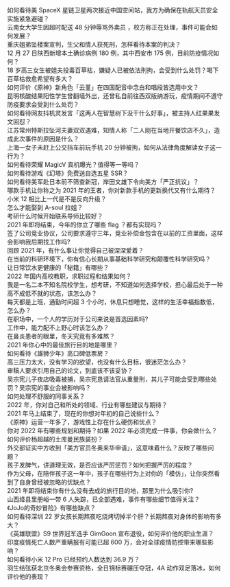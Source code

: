 如何看待美 SpaceX 星链卫星两次接近中国空间站，我方为确保在轨航天员安全实施紧急避碰？  
云南女大学生因超时配送 48 分钟辱骂外卖员 ，校方称正在处理，事件可能会如何发展？  
重庆姐弟坠楼案宣判，生父和情人获死刑，怎样看待本案的判决？  
12 月 27 日陕西新增本土确诊病例 180 例，其中西安市 175 例，目前防疫情况如何？  
18 岁高三女生被姐夫投毒百草枯，嫌疑人已被依法刑拘，会受到什么处罚？喝下百草枯救愈希望有多大？  
如何评价《原神》新角色「云堇」在四国配音中念白和唱段皆选用中文？  
昆明核酸结果阳性学生曾翻墙外出，还曾私自前往西双版纳游玩，疫情期间不遵守防疫要求会受到什么处罚？  
如何看待网友抖机灵发言「这两人在智慧树下没干什么好事」，被主持人红果果发文回怼？  
江苏常州特斯拉坠河夫妻双双遇难，知情人称「二人刚在当地开餐饮店不久」，造成此次事件的原因是什么？  
上海一女子未赶上公交挡车前玩手机 20 分钟被拘，如何从法律角度解读女子这一行为？  
如何看待荣耀 MagicV 真机曝光？值得等一等吗？  
如何看待游戏《幻塔》免费送自选五星 SSR？  
如何看待美军赴日本前不筛查新冠，岸田文雄下令向美方「严正抗议」？  
哪款手机让你称之为 2021 年的王者，你对新款手机的更新换代又有什么期待？  
小米 12 相比上一代是不是反向升级？  
怎么才能娶到 A-soul 拉姐？  
考研什么时候开始联系导师比较好？  
2021 年即将结束，今年的你立了哪些 flag ？都有实现吗？  
签了公司竞业协议，公司要求遵守三年，竞业补偿金包含在以前的工资里面，这样会影响我后期找工作吗?  
回顾 2021 年，有什么事让你觉得自己被深深爱着？  
在当前的科研环境下，你有信心长期从事基础科学研究和颠覆性科学研究吗？  
让日常饮水更健康的「秘籍」有哪些？  
2022 年国内高校教职，求职过程和结果如何？  
我是一名二本不知名院校学生，想考研，不知道如何选择学校，担心最后处于一种高不成低不就的状态，该怎么办？  
每天都是上班，通勤时间超 3 个小时，休息只想睡觉，这样的生活幸福指数低，怎么办？  
在职场中，一个人的学历对于公司来说是首选因素吗?  
工作中，能力配不上野心时该怎么办？  
在鼻炎患者的眼里，冬天究竟有多难熬？  
2021 年你心中的最佳旅行目的地是哪里？  
如何看待《雄狮少年》高口碑低票房？  
高三压力太大，没有学习的欲望，也没有什么目标，很迷茫怎么办？  
审稿人要求引用自己的论文，到底该不该妥协？  
吴宗宪儿子夜店吸毒被捕，吴宗宪恳请法官从重量刑，其儿子可能会受到哪些处罚？吴宗宪的事业会被影响吗？  
如何处理不舒服的同事关系？  
2022 年，你对自己和所处的领域、行业有哪些建议与期待？  
2021 年马上结束了，现在的你想对年初的自己说些什么？  
《原神》运营一年多了，游戏性上存在什么硬伤和优点？  
你对 2022 年有哪些规划和期待？如果 2022 年必须完成一件事，你会做什么？  
如何评价杨超越的土库曼民族装扮？  
外交部证实中方收到「美方官员冬奥来华申请」，这意味着什么？反映了哪些问题？  
孩子发脾气，讲道理无效，是否应该严厉惩罚？如何把握严厉的程度？  
作为父母，在陪伴孩子这一年中，孩子在哪些行为上对你的「模仿」，让你突然看到了自身曾经被忽略的优缺点？  
2021 年即将结束你有什么没有去成的旅行目的地，那里为什么吸引你?  
山西绛县里册峪一带 6 人失踪，已全部遇难，事件有哪些细节值得关注？  
《JoJo的奇妙冒险》有哪些缺点？  
如何看待深圳 22 岁女孩长期熬夜吃烧烤切掉半个肝？长期熬夜对身体的影响有多大？  
《英雄联盟》S9 世界冠军选手 GimGoon 宣布退役，如何评价他的职业生涯？  
印度疫情死亡人数严重瞒报有可能已超  600 万，会对全球疫情防控带来哪些影响？  
如何看待小米 12 Pro 已经预约人数达到 36.9 万？  
羽生结弦获北京冬奥会参赛资格，全日锦标赛碾压夺冠，4A 动作双足落冰，如何评价他的表现？  
